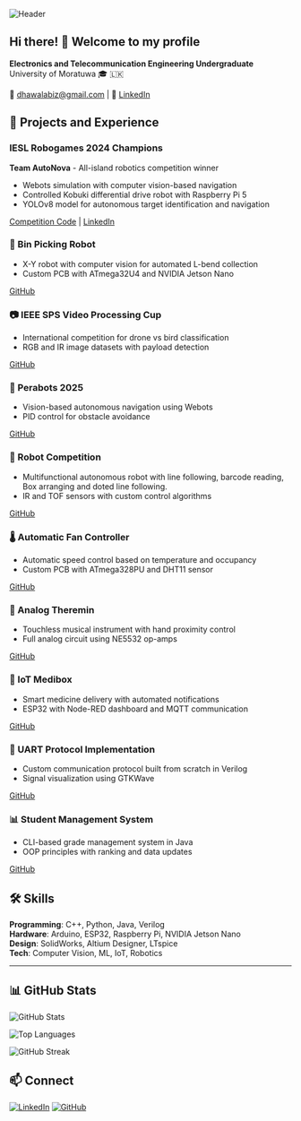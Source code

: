 ![Header](https://capsule-render.vercel.app/api?type=waving&color=gradient&height=200&section=header&text=Dhawala%20Rajakaruna&fontSize=50&fontColor=ffffff&animation=fadeIn)

## Hi there! 👋 Welcome to my profile

**Electronics and Telecommunication Engineering Undergraduate**  
University of Moratuwa 🎓 🇱🇰

📧 dhawalabiz@gmail.com | 💼 [LinkedIn](https://www.linkedin.com/in/dhawala-rajakaruna-216b80293?lipi=urn%3Ali%3Apage%3Ad_flagship3_profile_view_base_contact_details%3BblLS1xRYS%2FeBx3a6ImuHjg%3D%3D)

## 🚀 Projects and Experience

### IESL Robogames 2024 Champions
**Team AutoNova** - All-island robotics competition winner
- Webots simulation with computer vision-based navigation
- Controlled Kobuki differential drive robot with Raspberry Pi 5
- YOLOv8 model for autonomous target identification and navigation

[Competition Code](https://github.com/DhawalaRajakaruna/Robogames-Final) | [LinkedIn](https://www.linkedin.com/posts/dhawala-rajakaruna-216b80293_autonova-robogames2024-yolov8-activity-7315925838380601344-F-Jj)

### 🔧 Bin Picking Robot
- X-Y robot with computer vision for automated L-bend collection
- Custom PCB with ATmega32U4 and NVIDIA Jetson Nano

[GitHub](https://github.com/DhawalaRajakaruna/EDR-Project/tree/PCB-desiginig)

### 📷 IEEE SPS Video Processing Cup
- International competition for drone vs bird classification
- RGB and IR image datasets with payload detection

[GitHub](https://github.com/DhawalaRajakaruna/VIP-Cup-2025)

### 🤖 Perabots 2025
- Vision-based autonomous navigation using Webots
- PID control for obstacle avoidance

[GitHub](https://github.com/ShehanPer/PeraBots_2025/tree/Dhawala/Perabots/Simulation_round)

### 🎯 Robot Competition
- Multifunctional autonomous robot with line following, barcode reading, Box arranging and doted line following.
- IR and TOF sensors with custom control algorithms

[GitHub](https://github.com/DhawalaRajakaruna/RobotCompetition)

### 🌡️ Automatic Fan Controller
- Automatic speed control based on temperature and occupancy
- Custom PCB with ATmega328PU and DHT11 sensor

[GitHub](https://github.com/DhawalaRajakaruna/Fan-Speed-controller-PCB-Design-using-Altium)

### 🎵 Analog Theremin

- Touchless musical instrument with hand proximity control
- Full analog circuit using NE5532 op-amps

[GitHub](https://github.com/DhawalaRajakaruna/Theremin-Files)

### 💊 IoT Medibox
- Smart medicine delivery with automated notifications
- ESP32 with Node-RED dashboard and MQTT communication

[GitHub](https://github.com/DhawalaRajakaruna/Medibox)

### 📡 UART Protocol Implementation
- Custom communication protocol built from scratch in Verilog
- Signal visualization using GTKWave

[GitHub](https://github.com/DhawalaRajakaruna/verilog-Programming)

### 📊 Student Management System
- CLI-based grade management system in Java
- OOP principles with ranking and data updates

[GitHub](https://github.com/DhawalaRajakaruna/STUDENT-MARKS-MANAGEMENT-SYSTEM.)

## 🛠️ Skills

**Programming**: C++, Python, Java, Verilog  
**Hardware**: Arduino, ESP32, Raspberry Pi, NVIDIA Jetson Nano  
**Design**: SolidWorks, Altium Designer, LTspice  
**Tech**: Computer Vision, ML, IoT, Robotics



---

## 📊 GitHub Stats

![GitHub Stats](https://github-readme-stats.vercel.app/api?username=DhawalaRajakaruna&show_icons=true&theme=radical)

![Top Languages](https://github-readme-stats.vercel.app/api/top-langs/?username=DhawalaRajakaruna&layout=compact&theme=radical)

![GitHub Streak](https://github-readme-streak-stats.herokuapp.com/?user=DhawalaRajakaruna&theme=radical)

## 📫 Connect

[![LinkedIn](https://img.shields.io/badge/LinkedIn-Connect-blue)](https://www.linkedin.com/in/dhawala-rajakaruna-216b80293?lipi=urn%3Ali%3Apage%3Ad_flagship3_profile_view_base_contact_details%3BblLS1xRYS%2FeBx3a6ImuHjg%3D%3D) [![GitHub](https://img.shields.io/badge/GitHub-Follow-black)](https://github.com/DhawalaSankaRajakaruna)

